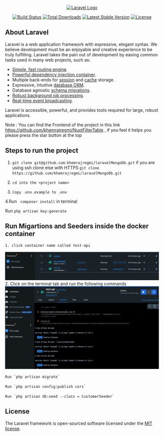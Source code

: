 <p align="center"><a href="https://laravel.com" target="_blank"><img src="https://raw.githubusercontent.com/laravel/art/master/logo-lockup/5%20SVG/2%20CMYK/1%20Full%20Color/laravel-logolockup-cmyk-red.svg" width="400" alt="Laravel Logo"></a></p>

<p align="center">
<a href="https://github.com/laravel/framework/actions"><img src="https://github.com/laravel/framework/workflows/tests/badge.svg" alt="Build Status"></a>
<a href="https://packagist.org/packages/laravel/framework"><img src="https://img.shields.io/packagist/dt/laravel/framework" alt="Total Downloads"></a>
<a href="https://packagist.org/packages/laravel/framework"><img src="https://img.shields.io/packagist/v/laravel/framework" alt="Latest Stable Version"></a>
<a href="https://packagist.org/packages/laravel/framework"><img src="https://img.shields.io/packagist/l/laravel/framework" alt="License"></a>
</p>

## About Laravel

Laravel is a web application framework with expressive, elegant syntax. We believe development must be an enjoyable and creative experience to be truly fulfilling. Laravel takes the pain out of development by easing common tasks used in many web projects, such as:

- [Simple, fast routing engine](https://laravel.com/docs/routing).
- [Powerful dependency injection container](https://laravel.com/docs/container).
- Multiple back-ends for [session](https://laravel.com/docs/session) and [cache](https://laravel.com/docs/cache) storage.
- Expressive, intuitive [database ORM](https://laravel.com/docs/eloquent).
- Database agnostic [schema migrations](https://laravel.com/docs/migrations).
- [Robust background job processing](https://laravel.com/docs/queues).
- [Real-time event broadcasting](https://laravel.com/docs/broadcasting).

Laravel is accessible, powerful, and provides tools required for large, robust applications.

Note : You can find the Frontend of the project in this link https://github.com/khemrajregmi/NuxtFilterTable , if you feel it helps you please press the star button at the top

## Steps to run the project

1. `git clone git@github.com:khemrajregmi/laravelMongoDb.git` if you are using ssh clone else with HTTPS `git clone https://github.com/khemrajregmi/laravelMongoDb.git`

2. `cd into the <project name>`

3. `Copy .env.example to .env`

4.Run ` composer install` in terminal

Run `php artisan key:generate`

## Run Migartions and Seeders inside the docker container 
    1. click container name called test-api 


![images](Screenshots/Screenshot%202024-04-03%20at%2018.03.02.png)
    2. Click on the terminal tab and run the following commands
![images](Screenshots/Screenshot%202024-04-03%20at%2018.15.45.png)

    Run `php artisan migrate`

    Run `php artisan config:publish cors`

    Run `php artisan db:seed --class = CustomerSeeder`

## License

The Laravel framework is open-sourced software licensed under the [MIT license](https://opensource.org/licenses/MIT).
